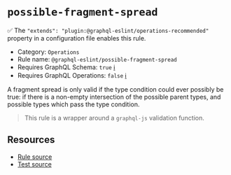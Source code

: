# `possible-fragment-spread`

✅ The `"extends": "plugin:@graphql-eslint/operations-recommended"` property in a configuration file
enables this rule.

- Category: `Operations`
- Rule name: `@graphql-eslint/possible-fragment-spread`
- Requires GraphQL Schema: `true` [ℹ️](../../README.md#extended-linting-rules-with-graphql-schema)
- Requires GraphQL Operations: `false`
  [ℹ️](../../README.md#extended-linting-rules-with-siblings-operations)

A fragment spread is only valid if the type condition could ever possibly be true: if there is a
non-empty intersection of the possible parent types, and possible types which pass the type
condition.

> This rule is a wrapper around a `graphql-js` validation function.

## Resources

- [Rule source](https://github.com/graphql/graphql-js/blob/main/src/validation/rules/PossibleFragmentSpreadsRule.ts)
- [Test source](https://github.com/graphql/graphql-js/tree/main/src/validation/__tests__/PossibleFragmentSpreadsRule-test.ts)
